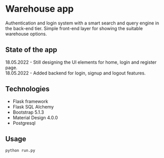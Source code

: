# Warehouse app 
Authentication and login system with a smart search and query engine in the back-end tier. Simple front-end layer for showing the suitable warehouse options.

## State of the app
18.05.2022 - Still designing the UI elements for home, login and register page. \
18.05.2022 - Added backend for login, signup and logout features.

## Technologies

- Flask framework 
- Flask SQL Alchemy
- Bootstrap 5.1.3
- Material Design 4.0.0
- Postgresql

## Usage

```python
python run.py
```


